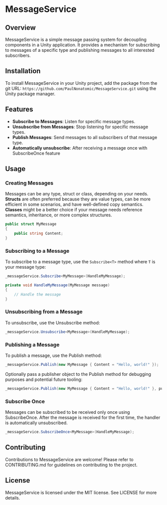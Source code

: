 # MessageService

## Overview
MessageService is a simple message passing system for decoupling components in a Unity application. It provides a mechanism for subscribing to messages of a specific type and publishing messages to all interested subscribers.

## Installation
To install MessageService in your Unity project, add the package from the git URL: `https://github.com/PaulNonatomic/MessageService.git` using the Unity package manager.

## Features
- **Subscribe to Messages**: Listen for specific message types.
- **Unsubscribe from Messages**: Stop listening for specific message types.
- **Publish Messages**: Send messages to all subscribers of that message type.
- **Automatically unsubscribe**: After receiving a message once with SubscribeOnce feature

## Usage
### Creating Messages
Messages can be any type, struct or class, depending on your needs.  
**Structs** are often preferred because they are value types, can be more efficient in some scenarios, and have well-defined copy semantics.  
**Classes** might be a better choice if your message needs reference semantics, inheritance, or more complex structures.

```csharp
public struct MyMessage
{
    public string Content;
}
```

### Subscribing to a Message
To subscribe to a message type, use the `Subscribe<T>` method where `T` is your message type:

```csharp
_messageService.Subscribe<MyMessage>(HandleMyMessage);

private void HandleMyMessage(MyMessage message)
{
    // Handle the message
}
```

### Unsubscribing from a Message
To unsubscribe, use the Unsubscribe<T> method:

```csharp
_messageService.Unsubscribe<MyMessage>(HandleMyMessage);
```

### Publishing a Message
To publish a message, use the Publish<T> method:

```csharp
_messageService.Publish(new MyMessage { Content = "Hello, world!" });
```

Optionally pass a publisher object to the Publish method for debugging purposes and potential future tooling:
```csharp
_messageService.Publish(new MyMessage { Content = "Hello, world!" }, publisher: this);
```

### Subscribe Once
Messages can be subscribed to be received only once using SubscribeOnce. After the message is received for the first time, the handler is automatically unsubscribed.

```csharp
_messageService.SubscribeOnce<MyMessage>(HandleMyMessage);
```
## Contributing
Contributions to MessageService are welcome! Please refer to CONTRIBUTING.md for guidelines on contributing to the project.

## License
MessageService is licensed under the MIT license. See LICENSE for more details.
